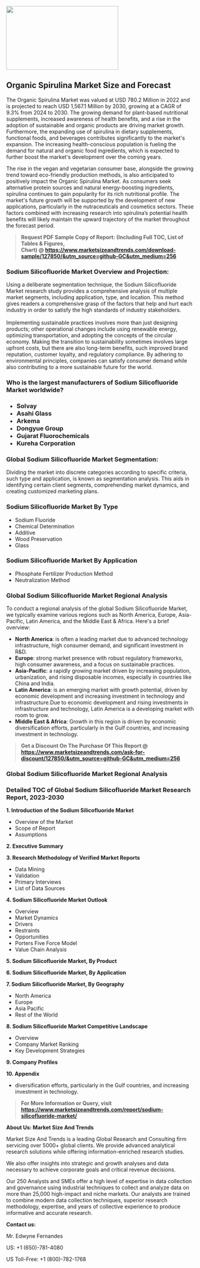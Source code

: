 <p><img class="alignnone size-medium wp-image-20088" src="https://ffe5etoiles.com/wp-content/uploads/2024/12/MST1-300x171.png" alt="" width="300" height="171" /></p><h2>Organic Spirulina Market Size and Forecast</h2><p>The Organic Spirulina Market was valued at USD 780.2 Million in 2022 and is projected to reach USD 1,567.1 Million by 2030, growing at a CAGR of 9.3% from 2024 to 2030. The growing demand for plant-based nutritional supplements, increased awareness of health benefits, and a rise in the adoption of sustainable and organic products are driving market growth. Furthermore, the expanding use of spirulina in dietary supplements, functional foods, and beverages contributes significantly to the market's expansion. The increasing health-conscious population is fueling the demand for natural and organic food ingredients, which is expected to further boost the market's development over the coming years.</p><p>The rise in the vegan and vegetarian consumer base, alongside the growing trend toward eco-friendly production methods, is also anticipated to positively impact the Organic Spirulina Market. As consumers seek alternative protein sources and natural energy-boosting ingredients, spirulina continues to gain popularity for its rich nutritional profile. The market's future growth will be supported by the development of new applications, particularly in the nutraceuticals and cosmetics sectors. These factors combined with increasing research into spirulina’s potential health benefits will likely maintain the upward trajectory of the market throughout the forecast period.</p></p><blockquote id="" class=""><strong>Request PDF Sample Copy of Report: (Including Full TOC, List of Tables &amp; Figures, Chart)&nbsp;@&nbsp;<strong><a href="https://www.marketsizeandtrends.com/download-sample/127850/&utm_source=github-GC&utm_medium=256" target="_blank">https://www.marketsizeandtrends.com/download-sample/127850/&utm_source=github-GC&utm_medium=256</a></strong></strong></blockquote><h3 id="" class="">Sodium Silicofluoride Market&nbsp;Overview and Projection:</h3><p id="" class="">Using a deliberate segmentation technique, the Sodium Silicofluoride Market research study provides a comprehensive analysis of multiple market segments, including application, type, and location. This method gives readers a comprehensive grasp of the factors that help and hurt each industry in order to satisfy the high standards of industry stakeholders. <br /> <br />Implementing sustainable practices involves more than just designing products; other operational changes include using renewable energy, optimizing transportation, and adopting the concepts of the circular economy. Making the transition to sustainability sometimes involves large upfront costs, but there are also long-term benefits, such improved brand reputation, customer loyalty, and regulatory compliance. By adhering to environmental principles, companies can satisfy consumer demand while also contributing to a more sustainable future for the world.</p><h3 id="" class="">Who is the largest manufacturers of&nbsp;Sodium Silicofluoride Market worldwide?</h3><h3 class=""><p><ul><li>Solvay </li><li> Asahi Glass </li><li> Arkema </li><li> Dongyue Group </li><li> Gujarat Fluorochemicals </li><li> Kureha Corporation</li></ul></p></h3><h3 id="" class="">Global&nbsp;Sodium Silicofluoride Market Segmentation:</h3><p id="" class="">Dividing the market into discrete categories according to specific criteria, such type and application, is known as segmentation analysis. This aids in identifying certain client segments, comprehending market dynamics, and creating customized marketing plans.</p><h3 id="" class="">Sodium Silicofluoride Market&nbsp;By Type</h3><p><p><ul><li>Sodium Fluoride </li><li> Chemical Determination </li><li> Additive </li><li> Wood Preservation </li><li> Glass</p></li></ul></p></p><h3 id="" class="">Sodium Silicofluoride Market&nbsp;By Application</h3><p class=""><p><ul><li>Phosphate Fertilizer Production Method </li><li> Neutralization Method</li></ul></p></p><h3 id="" class="">Global Sodium Silicofluoride Market Regional Analysis</h3><p id="" class="">To conduct a regional analysis of the global Sodium Silicofluoride Market, we typically examine various regions such as North America, Europe, Asia-Pacific, Latin America, and the Middle East &amp; Africa. Here's a brief overview:</p><ul><li><strong>North America</strong>: is often a leading market due to advanced technology infrastructure, high consumer demand, and significant investment in R&amp;D.</li><li><strong>Europe</strong>: strong market presence with robust regulatory frameworks, high consumer awareness, and a focus on sustainable practices.</li><li><strong>Asia-Pacific</strong>: a rapidly growing market driven by increasing population, urbanization, and rising disposable incomes, especially in countries like China and India.</li><li><strong>Latin America</strong>: is an emerging market with growth potential, driven by economic development and increasing investment in technology and infrastructure.Due to economic development and rising investments in infrastructure and technology, Latin America is a developing market with room to grow.</li><li><strong>Middle East &amp; Africa</strong>: Growth in this region is driven by economic diversification efforts, particularly in the Gulf countries, and increasing investment in technology.</li></ul><blockquote id="" class=""><strong>Get a Discount On The Purchase Of This Report @ <strong><a href="https://www.marketsizeandtrends.com/ask-for-discount/127850/&utm_source=github-GC&utm_medium=256" target="_blank">https://www.marketsizeandtrends.com/ask-for-discount/127850/&utm_source=github-GC&utm_medium=256</a></strong></strong></blockquote><h3 id="" class="">Global Sodium Silicofluoride Market Regional Analysis</h3><h3 id="" class="">Detailed TOC of Global Sodium Silicofluoride Market Research Report, 2023-2030</h3><p id="" class=""><strong>1. Introduction of the Sodium Silicofluoride Market</strong></p><ul><li>Overview of the Market</li><li>Scope of Report</li><li>Assumptions</li></ul><p id="" class=""><strong>2. Executive Summary</strong></p><p id="" class=""><strong>3. Research Methodology of Verified Market Reports</strong></p><ul><li>Data Mining</li><li>Validation</li><li>Primary Interviews</li><li>List of Data Sources</li></ul><p id="" class=""><strong>4. Sodium Silicofluoride Market Outlook</strong></p><ul><li>Overview</li><li>Market Dynamics</li><li>Drivers</li><li>Restraints</li><li>Opportunities</li><li>Porters Five Force Model</li><li>Value Chain Analysis</li></ul><p id="" class=""><strong>5. Sodium Silicofluoride Market, By Product</strong></p><p id="" class=""><strong>6. Sodium Silicofluoride Market, By Application</strong></p><p id="" class=""><strong>7. Sodium Silicofluoride Market, By Geography</strong></p><ul><li>North America</li><li>Europe</li><li>Asia Pacific</li><li>Rest of the World</li></ul><p id="" class=""><strong>8. Sodium Silicofluoride Market Competitive Landscape</strong></p><ul><li>Overview</li><li>Company Market Ranking</li><li>Key Development Strategies</li></ul><p id="" class=""><strong>9. Company Profiles</strong></p><p id="" class=""><strong>10. Appendix</strong></p><ul><li>diversification efforts, particularly in the Gulf countries, and increasing investment in technology.</li></ul><blockquote id="" class=""><strong>For More Information or Query, visit <strong><strong><a href="https://www.marketsizeandtrends.com/report/sodium-silicofluoride-market/" target="_blank">https://www.marketsizeandtrends.com/report/sodium-silicofluoride-market/</a></strong></strong></strong></blockquote><p id="" class=""><strong>About Us: Market Size And Trends</strong></p><p id="" class="">Market Size And Trends is a leading Global Research and Consulting firm servicing over 5000+ global clients. We provide advanced analytical research solutions while offering information-enriched research studies.</p><p id="" class="">We also offer insights into strategic and growth analyses and data necessary to achieve corporate goals and critical revenue decisions.</p><p id="" class="">Our 250 Analysts and SMEs offer a high level of expertise in data collection and governance using industrial techniques to collect and analyze data on more than 25,000 high-impact and niche markets. Our analysts are trained to combine modern data collection techniques, superior research methodology, expertise, and years of collective experience to produce informative and accurate research.</p><p id="" class=""><strong>Contact us:</strong></p><p id="" class="">Mr. Edwyne Fernandes</p><p id="" class="">US: +1 (650)-781-4080</p><p id="" class="">US Toll-Free: +1 (800)-782-1768</p>
